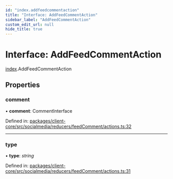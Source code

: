 ```yaml
---
id: "index.addfeedcommentaction"
title: "Interface: AddFeedCommentAction"
sidebar_label: "AddFeedCommentAction"
custom_edit_url: null
hide_title: true
---
```


# Interface: AddFeedCommentAction

[index](../modules/index.md).AddFeedCommentAction

## Properties

### comment

• **comment**: CommentInterface

Defined in: [packages/client-core/src/socialmedia/reducers/feedComment/actions.ts:32](https://github.com/xr3ngine/xr3ngine/blob/716a06460/packages/client-core/src/socialmedia/reducers/feedComment/actions.ts#L32)

___

### type

• **type**: *string*

Defined in: [packages/client-core/src/socialmedia/reducers/feedComment/actions.ts:31](https://github.com/xr3ngine/xr3ngine/blob/716a06460/packages/client-core/src/socialmedia/reducers/feedComment/actions.ts#L31)
